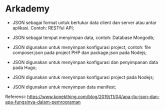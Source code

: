 # Arkademy
- JSON sebagai format untuk bertukar data client dan server atau antar aplikasi. Contoh: RESTful API;

- JSON sebagai tempat menyimpan data, contoh: Database Mongodb;

- JSON digunakan untuk menyimpan konfigurasi project, contoh: file composer.json pada project PHP dan package.json pada Nodejs;

- JSON digunakan untuk menyimpan konfigurasi dan penyimpanan data pada Hugo;

- JSON digunakan untuk menyimpan konfigurasi project pada Nodejs;

- JSON digunakan untuk menyimpan data menifest;

Referensi:
https://www.konekthing.com/blog/2019/11/04/apa-itu-json-dan-apa-fungsinya-dalam-pemrograman

